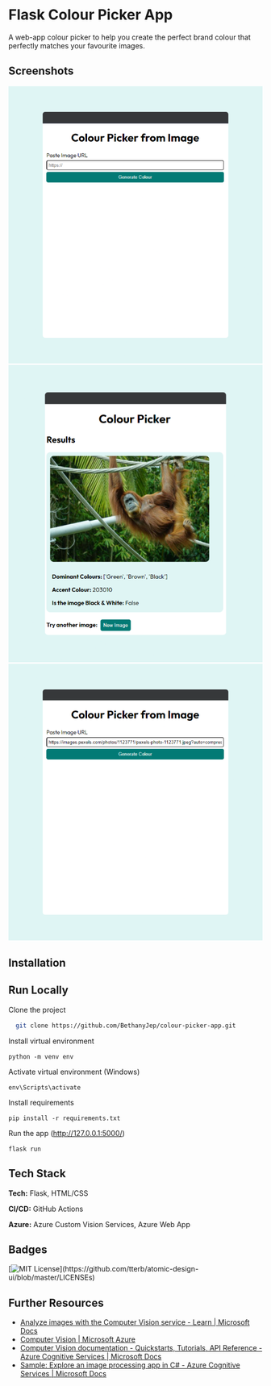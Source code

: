 # Flask Colour Picker App

A web-app colour picker to help you create the perfect brand colour that perfectly matches your favourite images.


## Screenshots

![App Screenshot](https://github.com/BethanyJep/colour-picker-app/blob/master/assets/screen-1.png?raw=true)
![App Screenshot](https://github.com/BethanyJep/colour-picker-app/blob/master/assets/screen-2.png?raw=true)
![App Screenshot](https://github.com/BethanyJep/colour-picker-app/blob/master/assets/screen-3.png?raw=true)

## Installation


    
## Run Locally

Clone the project

```bash
  git clone https://github.com/BethanyJep/colour-picker-app.git
```
Install virtual environment

```
python -m venv env
```

Activate virtual environment (Windows)

```
env\Scripts\activate
```

Install requirements
```
pip install -r requirements.txt
```

Run the app (http://127.0.0.1:5000/)
```
flask run
```



## Tech Stack

**Tech:** Flask, HTML/CSS

**CI/CD:** GitHub Actions

**Azure:** Azure Custom Vision Services, Azure Web App 

## Badges

[![MIT License](https://img.shields.io/apm/l/atomic-design-ui.svg?)](https://github.com/tterb/atomic-design-ui/blob/master/LICENSEs)
## Further Resources

- [Analyze images with the Computer Vision service - Learn | Microsoft Docs](https://docs.microsoft.com/en-us/learn/modules/analyze-images-computer-vision/)
- [Computer Vision | Microsoft Azure](https://azure.microsoft.com/en-us/services/cognitive-services/computer-vision/#overview)
- [Computer Vision documentation - Quickstarts, Tutorials, API Reference - Azure Cognitive Services | Microsoft Docs](https://docs.microsoft.com/en-us/azure/cognitive-services/computer-vision/)
- [Sample: Explore an image processing app in C# - Azure Cognitive Services | Microsoft Docs](https://docs.microsoft.com/en-us/azure/cognitive-services/computer-vision/tutorials/csharptutorial)
